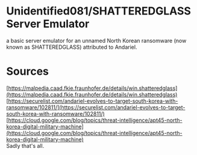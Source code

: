 # Unidentified081/SHATTEREDGLASS Server Emulator
a basic server emulator for an unnamed North Korean ransomware (now known as SHATTEREDGLASS) attributed to Andariel.

# Sources
[https://malpedia.caad.fkie.fraunhofer.de/details/win.shatteredglass](https://malpedia.caad.fkie.fraunhofer.de/details/win.shatteredglass) <br>
[https://securelist.com/andariel-evolves-to-target-south-korea-with-ransomware/102811/](https://securelist.com/andariel-evolves-to-target-south-korea-with-ransomware/102811/) <br>
[https://cloud.google.com/blog/topics/threat-intelligence/apt45-north-korea-digital-military-machine](https://cloud.google.com/blog/topics/threat-intelligence/apt45-north-korea-digital-military-machine) <br>
Sadly that's all.
